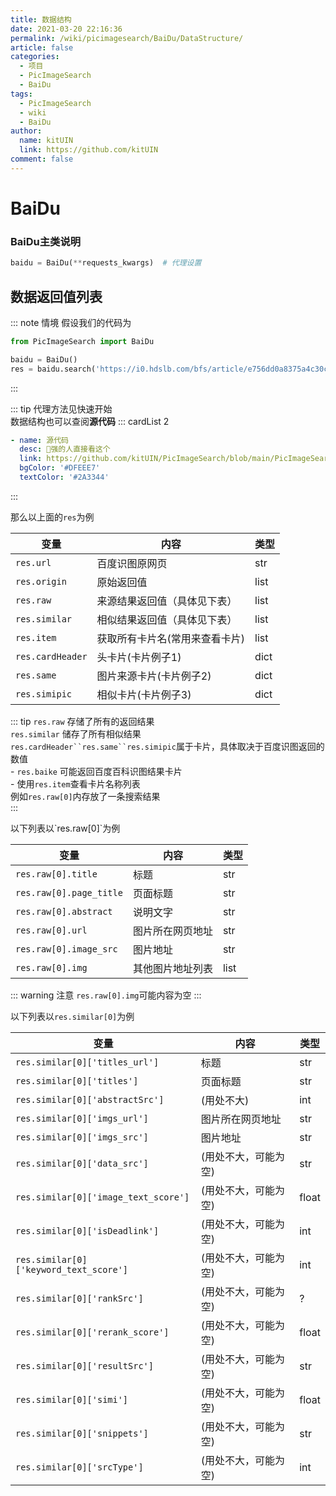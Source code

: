 ```yaml
---
title: 数据结构
date: 2021-03-20 22:16:36
permalink: /wiki/picimagesearch/BaiDu/DataStructure/
article: false
categories:
  - 项目
  - PicImageSearch
  - BaiDu
tags:
  - PicImageSearch
  - wiki
  - BaiDu
author: 
  name: kitUIN
  link: https://github.com/kitUIN
comment: false
---
```

# BaiDu

### BaiDu主类说明
```python
baidu = BaiDu(**requests_kwargs)  # 代理设置
```
## 数据返回值列表
::: note 情境
假设我们的代码为
```python
from PicImageSearch import BaiDu

baidu = BaiDu()
res = baidu.search('https://i0.hdslb.com/bfs/article/e756dd0a8375a4c30cc0ee3a51c8067157486135.jpg@1524w_856h.webp')
```
:::

::: tip
代理方法见快速开始  
数据结构也可以查阅**源代码**
::: cardList 2
```yaml
- name: 源代码
  desc: 🚀强的人直接看这个
  link: https://github.com/kitUIN/PicImageSearch/blob/main/PicImageSearch/baidu.py
  bgColor: '#DFEEE7'
  textColor: '#2A3344'
```
:::


那么以上面的`res`为例

|变量              |   内容             |  类型  |
|----              | ----              | ----  |
|`res.url`|百度识图原网页|str|
|`res.origin`|原始返回值|list|
|`res.raw`|来源结果返回值（具体见下表）|list|
|`res.similar`|相似结果返回值（具体见下表）|list|
|`res.item`|获取所有卡片名(常用来查看卡片)|list|
|`res.cardHeader`|头卡片(卡片例子1)|dict|
|`res.same`|图片来源卡片(卡片例子2)|dict|
|`res.simipic`|相似卡片(卡片例子3)|dict|

::: tip
`res.raw` 存储了所有的返回结果  
`res.similar` 储存了所有相似结果  
`res.cardHeader``res.same``res.simipic`属于卡片，具体取决于百度识图返回的数值  
    - `res.baike` 可能返回百度百科识图结果卡片  
    - 使用`res.item`查看卡片名称列表  
例如`res.raw[0]`内存放了一条搜索结果  
:::

<code-group>
  <code-block title="res.raw" active>
  以下列表以`res.raw[0]`为例

  |变量              |   内容             |  类型  |
  |----              | ----              | ----  |
  |`res.raw[0].title`|标题| str|
  |`res.raw[0].page_title`|页面标题| str |
  |`res.raw[0].abstract`|说明文字| str |
  |`res.raw[0].url`|图片所在网页地址|str|
  |`res.raw[0].image_src`|图片地址|str|
  |`res.raw[0].img`|其他图片地址列表|list|

  ::: warning 注意
  `res.raw[0].img`可能内容为空
  :::

</code-block>

  <code-block title="res.similar">

  以下列表以`res.similar[0]`为例
    
  |变量              |   内容             |  类型  |
  |----              | ----              | ----  |
  |`res.similar[0]['titles_url']`|标题| str|
  |`res.similar[0]['titles']`|页面标题| str |
  |`res.similar[0]['abstractSrc']`|(用处不大)| int |
  |`res.similar[0]['imgs_url']`|图片所在网页地址|str|
  |`res.similar[0]['imgs_src']`|图片地址|str|
  |`res.similar[0]['data_src']`|(用处不大，可能为空)|str|
  |`res.similar[0]['image_text_score']`|(用处不大，可能为空)|float|
  |`res.similar[0]['isDeadlink']`|(用处不大，可能为空)| int|
  |`res.similar[0]['keyword_text_score']`|(用处不大，可能为空)| int|
  |`res.similar[0]['rankSrc']`|(用处不大，可能为空)|?|
  |`res.similar[0]['rerank_score']`|(用处不大，可能为空)|float|
  |`res.similar[0]['resultSrc']`|(用处不大，可能为空)|str|
  |`res.similar[0]['simi']`|(用处不大，可能为空)|float|
  |`res.similar[0]['snippets']`|(用处不大，可能为空)|str|
  |`res.similar[0]['srcType']`|(用处不大，可能为空)|int|
  </code-block>

</code-group>

